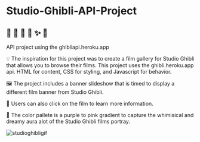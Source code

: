 # Studio-Ghibli-API-Project

## :purple_heart: :cherry_blossom: :dizzy: :star2: :sparkles: :purple_heart:

API project using the ghibliapi.heroku.app

:bulb: The inspiration for this project was to create a film gallery for Studio Ghibli that allows you to browse their films. This project uses the ghibli.heroku.app api. HTML for content, CSS for styling, and Javascript for behavior. 

:framed_picture: The project includes a banner slideshow that is timed to display a different film banner from Studio Ghibli. 

:pushpin: Users can also click on the film to learn more information. 

:art: The color pallete is a purple to pink gradient to capture the whimisical and dreamy aura alot of the Studio Ghibli films portray. 

![studioghibligif](https://user-images.githubusercontent.com/87724081/202005100-d84d2bd3-a8e3-4f87-9ab7-c45eb61d4c1a.gif)
